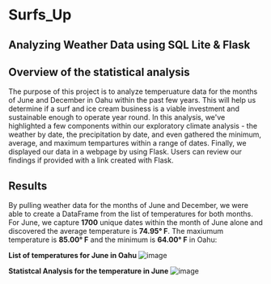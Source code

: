 # Surfs_Up
## Analyzing Weather Data using SQL Lite &amp; Flask

## Overview of the statistical analysis

The purpose of this project is to analyze temperuature data for the months of June and December in Oahu within the past few years. This will help us determine if a surf and ice cream business is a viable investment and sustainable enough to operate year round. In this analysis, we've highlighted a few components within our exploratory climate analysis - the weather by date, the precipitation by date, and even gathered the minimum, average, and maximum tempartures within a range of dates. Finally, we displayed our data in a webpage by using Flask. Users can review our findings if provided with a link created with Flask.

## Results
By pulling weather data for the months of June and December, we were able to create a DataFrame from the list of temperatures for both months. For June, we capture **1700** unique dates within the month of June alone and discovered the average temperature is **74.95° F**. The maxiumum temperature is **85.00° F** and the minimum is **64.00° F** in Oahu:

**List of temperatures for June in Oahu**
![image](https://user-images.githubusercontent.com/89496798/145729529-862654b4-4d7b-49f6-b223-b330c270d08e.png)

**Statistcal Analysis for the temperature in June**
![image](https://user-images.githubusercontent.com/89496798/145729523-f45ca655-421e-4a4b-9668-53f86eca39ab.png)


